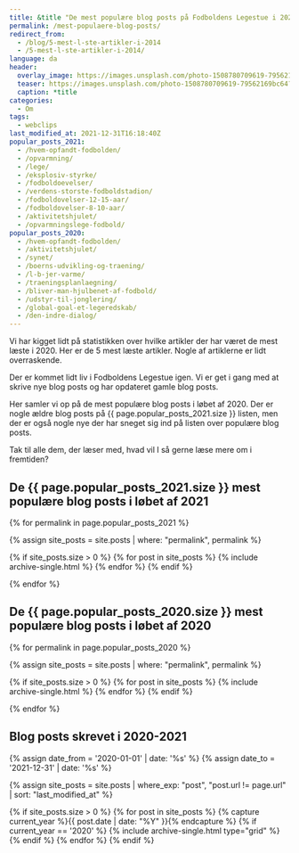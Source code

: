 ```yaml
---
title: &title "De mest populære blog posts på Fodboldens Legestue i 2021"
permalink: /mest-populaere-blog-posts/
redirect_from:
  - /blog/5-mest-l-ste-artikler-i-2014
  - /5-mest-l-ste-artikler-i-2014/
language: da
header:
  overlay_image: https://images.unsplash.com/photo-1508780709619-79562169bc64?ixid=MXwxMjA3fDB8MHxwaG90by1wYWdlfHx8fGVufDB8fHw%3D&ixlib=rb-1.2.1&auto=format&fit=crop&w=1950&q=5
  teaser: https://images.unsplash.com/photo-1508780709619-79562169bc64?ixid=MXwxMjA3fDB8MHxwaG90by1wYWdlfHx8fGVufDB8fHw%3D&ixlib=rb-1.2.1&auto=format&fit=crop&w=400&q=5
  caption: *title
categories:
  - Om
tags:
  - webclips
last_modified_at: 2021-12-31T16:18:40Z
popular_posts_2021:
  - /hvem-opfandt-fodbolden/
  - /opvarmning/
  - /lege/
  - /eksplosiv-styrke/
  - /fodboldoevelser/
  - /verdens-storste-fodboldstadion/
  - /fodboldovelser-12-15-aar/
  - /fodboldovelser-8-10-aar/
  - /aktivitetshjulet/
  - /opvarmningslege-fodbold/
popular_posts_2020:
  - /hvem-opfandt-fodbolden/
  - /aktivitetshjulet/
  - /synet/
  - /boerns-udvikling-og-traening/
  - /l-b-jer-varme/
  - /traeningsplanlaegning/
  - /bliver-man-hjulbenet-af-fodbold/
  - /udstyr-til-jonglering/
  - /global-goal-et-legeredskab/
  - /den-indre-dialog/
---
```


Vi har kigget lidt på statistikken over hvilke artikler der har været de mest læste i 2020. Her er de 5 mest læste artikler. Nogle af artiklerne er lidt overraskende.

Der er kommet lidt liv i Fodboldens Legestue igen. Vi er get i gang med at skrive nye blog posts og har opdateret gamle blog posts. 

Her samler vi op på de mest populære blog posts i løbet af 2020. Der er nogle ældre blog posts på {{ page.popular_posts_2021.size }} listen, men der er også nogle nye der har sneget sig ind på listen over populære blog posts.

Tak til alle dem, der læser med, hvad vil I så gerne læse mere om i fremtiden?

## De {{ page.popular_posts_2021.size }} mest populære blog posts i løbet af 2021

{% for permalink in page.popular_posts_2021 %}

{% assign site_posts = site.posts | where: "permalink", permalink %}

{% if site_posts.size > 0 %}
  {% for post in site_posts %}
    {% include archive-single.html %}
  {% endfor %}
{% endif %}

{% endfor %}

## De {{ page.popular_posts_2020.size }} mest populære blog posts i løbet af 2020

{% for permalink in page.popular_posts_2020 %}

{% assign site_posts = site.posts | where: "permalink", permalink %}

{% if site_posts.size > 0 %}
  {% for post in site_posts %}
    {% include archive-single.html %}
  {% endfor %}
{% endif %}

{% endfor %}

## Blog posts skrevet i 2020-2021

{% assign date_from = '2020-01-01' | date: '%s' %}
{% assign date_to = '2021-12-31' | date: '%s' %}

{% assign site_posts = site.posts | where_exp: "post", "post.url != page.url" | sort: "last_modified_at" %}

<div class="feature__wrapper">

{% if site_posts.size > 0 %}
  {% for post in site_posts %}
    {% capture current_year %}{{ post.date | date: "%Y" }}{% endcapture %}
    {% if current_year == '2020' %}
      {% include archive-single.html type="grid" %}
    {% endif %}
  {% endfor %}
{% endif %}

</div>
